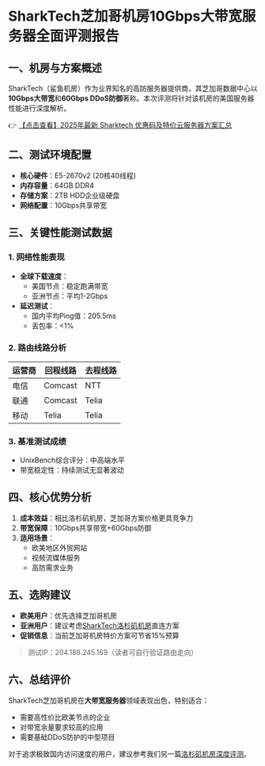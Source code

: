 # SharkTech芝加哥机房10Gbps大带宽服务器全面评测报告

## 一、机房与方案概述
SharkTech（鲨鱼机房）作为业界知名的高防服务器提供商，其芝加哥数据中心以**10Gbps大带宽**和**60Gbps DDoS防御**著称。本次评测将针对该机房的美国服务器性能进行深度解析。

👉 [【点击查看】2025年最新 Sharktech 优惠码及特价云服务器方案汇总](https://bit.ly/Sharktech)

## 二、测试环境配置
- **核心硬件**：E5-2670v2 (20核40线程)
- **内存容量**：64GB DDR4
- **存储方案**：2TB HDD企业级硬盘
- **网络配置**：10Gbps共享带宽

## 三、关键性能测试数据

### 1. 网络性能表现
- **全球下载速度**：
  - 美国节点：稳定跑满带宽
  - 亚洲节点：平均1-2Gbps
- **延迟测试**：
  - 国内平均Ping值：205.5ms
  - 丢包率：<1%

### 2. 路由线路分析
| 运营商 | 回程线路       | 去程线路   |
|--------|----------------|------------|
| 电信   | Comcast        | NTT        |
| 联通   | Comcast        | Telia      |
| 移动   | Telia          | Telia      |

### 3. 基准测试成绩
- UnixBench综合评分：中高端水平
- 带宽稳定性：持续测试无显著波动

## 四、核心优势分析
1. **成本效益**：相比洛杉矶机房，芝加哥方案价格更具竞争力
2. **带宽保障**：10Gbps共享带宽+60Gbps防御
3. **适用场景**：
   - 欧美地区外贸网站
   - 视频流媒体服务
   - 高防需求业务

## 五、选购建议
- **欧美用户**：优先选择芝加哥机房
- **亚洲用户**：建议考虑[SharkTech洛杉矶机房](https://bit.ly/Sharktech)直连方案
- **促销信息**：当前芝加哥机房特价方案可节省15%预算

> 测试IP：204.188.245.169（读者可自行验证路由走向）

## 六、总结评价
SharkTech芝加哥机房在**大带宽服务器**领域表现出色，特别适合：
- 需要高性价比欧美节点的企业
- 对带宽余量要求较高的应用
- 需要基础DDoS防护的中型项目

对于追求极致国内访问速度的用户，建议参考我们另一篇[洛杉矶机房深度评测](https://bit.ly/Sharktech)。